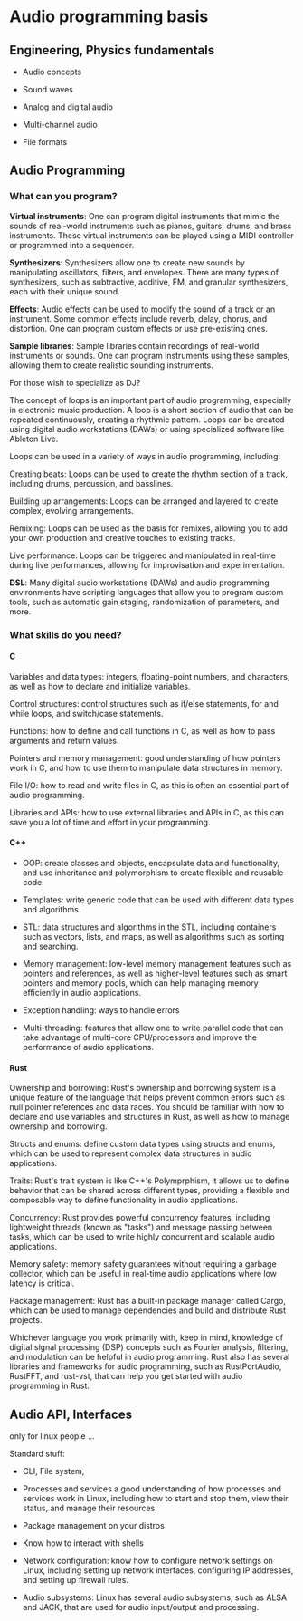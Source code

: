 # Audio programming basis

## Engineering, Physics fundamentals

- Audio concepts

- Sound waves

- Analog and digital audio

- Multi-channel audio

- File formats

## Audio Programming

### What can you program?

**Virtual instruments**: One can program digital instruments that mimic the sounds of real-world instruments such as pianos, guitars, drums, and brass instruments. These virtual instruments can be played using a MIDI controller or programmed into a sequencer.

**Synthesizers**: Synthesizers allow one to create new sounds by manipulating oscillators, filters, and envelopes. There are many types of synthesizers, such as subtractive, additive, FM, and granular synthesizers, each with their unique sound.

**Effects**: Audio effects can be used to modify the sound of a track or an instrument. Some common effects include reverb, delay, chorus, and distortion. One can program custom effects or use pre-existing ones.

**Sample libraries**: Sample libraries contain recordings of real-world instruments or sounds. One can program instruments using these samples, allowing them to create realistic sounding instruments.

For those wish to specialize as DJ?

The concept of loops is an important part of audio programming, especially in electronic music production. A loop is a short section of audio that can be repeated continuously, creating a rhythmic pattern. Loops can be created using digital audio workstations (DAWs) or using specialized software like Ableton Live.

Loops can be used in a variety of ways in audio programming, including:

Creating beats: Loops can be used to create the rhythm section of a track, including drums, percussion, and basslines.

Building up arrangements: Loops can be arranged and layered to create complex, evolving arrangements.

Remixing: Loops can be used as the basis for remixes, allowing you to add your own production and creative touches to existing tracks.

Live performance: Loops can be triggered and manipulated in real-time during live performances, allowing for improvisation and experimentation.


**DSL**: Many digital audio workstations (DAWs) and audio programming environments have scripting languages that allow you to program custom tools, such as automatic gain staging, randomization of parameters, and more.

### What skills do you need?

#### C


Variables and data types: integers, floating-point numbers, and characters, as well as how to declare and initialize variables.

Control structures: control structures such as if/else statements, for and while loops, and switch/case statements.

Functions: how to define and call functions in C, as well as how to pass arguments and return values.

Pointers and memory management: good understanding of how pointers work in C, and how to use them to manipulate data structures in memory.

File I/O: how to read and write files in C, as this is often an essential part of audio programming.

Libraries and APIs: how to use external libraries and APIs in C, as this can save you a lot of time and effort in your programming.


#### C++

- OOP:  create classes and objects, encapsulate data and functionality, and use inheritance and polymorphism to create flexible and reusable code.

- Templates: write generic code that can be used with different data types and algorithms.

- STL: data structures and algorithms in the STL, including containers such as vectors, lists, and maps, as well as algorithms such as sorting and searching.

- Memory management: low-level memory management features such as pointers and references, as well as higher-level features such as smart pointers and memory pools, which can help managing memory efficiently in audio applications.

- Exception handling: ways to handle errors

- Multi-threading: features that allow one to write parallel code that can take advantage of multi-core CPU/processors and improve the performance of audio applications.

#### Rust

Ownership and borrowing: Rust's ownership and borrowing system is a unique feature of the language that helps prevent common errors such as null pointer references and data races. You should be familiar with how to declare and use variables and structures in Rust, as well as how to manage ownership and borrowing.

Structs and enums: define custom data types using structs and enums, which can be used to represent complex data structures in audio applications.

Traits: Rust's trait system is like C++'s Polymprphism, it allows us to define behavior that can be shared across different types, providing a flexible and composable way to define functionality in audio applications.

Concurrency: Rust provides powerful concurrency features, including lightweight threads (known as "tasks") and message passing between tasks, which can be used to write highly concurrent and scalable audio applications.

Memory safety: memory safety guarantees without requiring a garbage collector, which can be useful in real-time audio applications where low latency is critical.

Package management: Rust has a built-in package manager called Cargo, which can be used to manage dependencies and build and distribute Rust projects.

Whichever language you work primarily with, keep in mind, knowledge of digital signal processing (DSP) concepts such as Fourier analysis, filtering, and modulation can be helpful in audio programming. Rust also has several libraries and frameworks for audio programming, such as RustPortAudio, RustFFT, and rust-vst, that can help you get started with audio programming in Rust.

## Audio API, Interfaces

only for linux people
...

Standard stuff: 

- CLI, File system, 

- Processes and services
a good understanding of how processes and services work in Linux, including how to start and stop them, view their status, and manage their resources.

- Package management on your distros

- Know how to interact with shells

- Network configuration: know how to configure network settings on Linux, including setting up network interfaces, configuring IP addresses, and setting up firewall rules.

- Audio subsystems: Linux has several audio subsystems, such as ALSA and JACK, that are used for audio input/output and processing.


